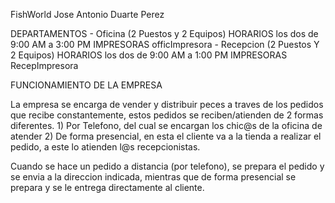FishWorld
Jose Antonio Duarte Perez

DEPARTAMENTOS
	- Oficina (2 Puestos y 2 Equipos)
			HORARIOS
				los dos de 9:00 AM a 3:00 PM 
			IMPRESORAS
				officImpresora
	- Recepcion (2 Puestos Y 2 Equipos)
			HORARIOS
				los dos de 9:00 AM a 1:00 PM 
			IMPRESORAS
				RecepImpresora

FUNCIONAMIENTO DE LA EMPRESA

La empresa se encarga de vender y distribuir peces a 
traves de los pedidos que recibe constantemente, estos pedidos 
se reciben/atienden de 2 formas diferentes.
	1) Por Telefono, del cual se encargan los chic@s de la oficina de atender
	2) De forma presencial, en esta el cliente va a la tienda 
		a realizar el pedido, a este lo atienden l@s recepcionistas.

Cuando se hace un pedido a distancia (por telefono), se prepara el pedido y
se envia a la direccion indicada, mientras que de forma presencial se prepara
y se le entrega directamente al cliente.